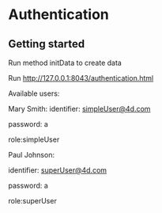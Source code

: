 # Authentication



## Getting started

Run method initData to create data

Run http://127.0.0.1:8043/authentication.html

Available users:

Mary Smith:
identifier: simpleUser@4d.com

password: a

role:simpleUser


Paul Johnson:

identifier: superUser@4d.com

password: a

role:superUser


